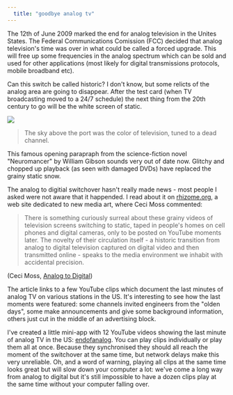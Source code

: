 ```yaml
---
  title: "goodbye analog tv"
---
```


The 12th of June 2009 marked the end for analog television in the Unites States. The Federal Communications Comission (FCC) decided 
that analog television's time was over in what could be called a forced upgrade. This will free up some frequencies in the analog spectrum which can be sold and used for other applications (most likely for digital transmissions protocols, mobile broadband etc). 

Can this switch be called historic? I don't know, but some relicts of the analog area are going to disappear. After the test card (when TV broadcasting moved to a 24/7 schedule) the next thing from the 20th century to go will be the white screen of static.

<a href="http://en.wikipedia.org/wiki/Noise_(video)">
  <img src="http://upload.wikimedia.org/wikipedia/commons/thumb/a/a8/TV_noise.jpg/250px-TV_noise.jpg" class="right-img"/>
</a>

>The sky above the port was the color of television, tuned to a dead channel. 

This famous opening parapraph from the science-fiction novel "Neuromancer" by William Gibson sounds very out of date now. Glitchy and chopped up playback (as seen with damaged DVDs) have replaced the grainy static snow.

The analog to digitial switchover hasn't really made news - most people I asked were not aware that it happended. I read about it on [rhizome.org](http://rhizome.org), a web site dedicated to new media art, where Ceci Moss commented:

>There is something curiously surreal about these grainy videos of television screens switching to static, taped in people's homes on 
>cell phones and digital cameras, only to be posted on YouTube moments later. The novelty of their circulation itself - a
>historic transition from analog to digital television captured on digital video and then transmitted online - speaks to the media
>environment we inhabit with accidental precision.
  
(Ceci Moss, [Analog to Digital](http://rhizome.org/editorial/2713))

The article links to a few YouTube clips which document the last minutes of analog TV on various stations in the US. It's interesting to see how the
last moments were featured: some channels invited engineers from the "olden days", some make announcements and give some background information, others just cut in the middle of an advertising block.

I've created a little mini-app with 12 YouTube videos showing the last minute of analog TV in the US: [endofanalog](/endofanalog/). You can play clips individually or play them all at once. Because they synchronised they should all reach the moment of the switchover at the same time, but network delays make this very unreliable. Oh, and a word of warning, playing all clips at the same time looks great but will slow down your computer a lot: we've come a long way from analog to digital but it's still impossible to have a dozen clips play at the same time without your computer falling over.



